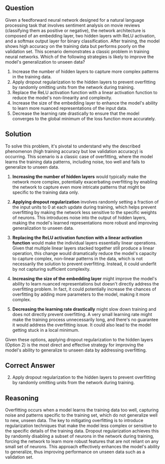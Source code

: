 ## Question

Given a feedforward neural network designed for a natural language processing task that involves sentiment analysis on movie reviews (classifying them as positive or negative), the network architecture is composed of an embedding layer, two hidden layers with ReLU activation, and a softmax output layer for binary classification. After training, the model shows high accuracy on the training data but performs poorly on the validation set. This scenario demonstrates a classic problem in training neural networks. Which of the following strategies is likely to improve the model's generalization to unseen data?

1. Increase the number of hidden layers to capture more complex patterns in the training data.
2. Apply dropout regularization to the hidden layers to prevent overfitting by randomly omitting units from the network during training.
3. Replace the ReLU activation function with a linear activation function to reduce the model's non-linearity and complexity.
4. Increase the size of the embedding layer to enhance the model's ability to learn more nuanced representations of the input data.
5. Decrease the learning rate drastically to ensure that the model converges to the global minimum of the loss function more accurately.

## Solution

To solve this problem, it's pivotal to understand why the described phenomenon (high training accuracy but low validation accuracy) is occurring. This scenario is a classic case of overfitting, where the model learns the training data patterns, including noise, too well and fails to generalize to unseen data.

1. **Increasing the number of hidden layers** would typically make the network more complex, potentially exacerbating overfitting by enabling the network to capture even more intricate patterns that might be specific to the training data only.

2. **Applying dropout regularization** involves randomly setting a fraction of the input units to 0 at each update during training, which helps prevent overfitting by making the network less sensitive to the specific weights of neurons. This introduces noise into the output of hidden layers, making the model's learned representations more robust and improving generalization to unseen data.

3. **Replacing the ReLU activation function with a linear activation function** would make the individual layers essentially linear operations. Given that multiple linear layers stacked together still produce a linear operation, this change would dramatically reduce the model's capacity to capture complex, non-linear patterns in the data, which is not necessarily the solution to prevent overfitting. Instead, it could underfit by not capturing sufficient complexity.

4. **Increasing the size of the embedding layer** might improve the model's ability to learn nuanced representations but doesn't directly address the overfitting problem. In fact, it could potentially increase the chances of overfitting by adding more parameters to the model, making it more complex.

5. **Decreasing the learning rate drastically** might slow down training and does not directly prevent overfitting. A very small learning rate might make the training process unnecessarily long, and there's no guarantee it would address the overfitting issue. It could also lead to the model getting stuck in a local minimum.

Given these options, applying dropout regularization to the hidden layers (Option 2) is the most direct and effective strategy for improving the model's ability to generalize to unseen data by addressing overfitting.

## Correct Answer

2. Apply dropout regularization to the hidden layers to prevent overfitting by randomly omitting units from the network during training.

## Reasoning

Overfitting occurs when a model learns the training data too well, capturing noise and patterns specific to the training set, which do not generalize well to new, unseen data. The key to mitigating overfitting is to introduce regularization techniques that make the model less complex or sensitive to the specific details of the training data. Dropout regularization achieves this by randomly disabling a subset of neurons in the network during training, forcing the network to learn more robust features that are not reliant on any small set of neurons. This approach effectively enhances the model's ability to generalize, thus improving performance on unseen data such as a validation set.